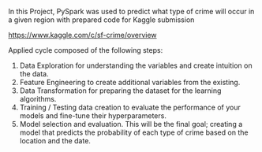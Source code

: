 
In this Project,
PySpark was used to predict what type of crime will occur in a given region with prepared code for Kaggle submission

https://www.kaggle.com/c/sf-crime/overview

Applied cycle composed of the following steps:
<ol>
<li>Data Exploration for understanding the variables and create intuition on the data.</li>
<li>Feature Engineering to create additional variables from the existing.</li>
<li>Data Transformation for preparing the dataset for the learning algorithms.</li>
<li>Training / Testing data creation to evaluate the performance of your models and fine-tune their hyperparameters.</li>
<li>Model selection and evaluation. This will be the final goal; creating a model that predicts the probability of each type of crime based on the location and the date.</li>
</ol>
